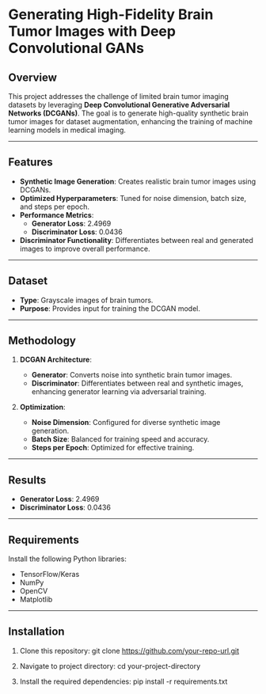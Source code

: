 # Generating High-Fidelity Brain Tumor Images with Deep Convolutional GANs

## Overview

This project addresses the challenge of limited brain tumor imaging datasets by leveraging **Deep Convolutional Generative Adversarial Networks (DCGANs)**. The goal is to generate high-quality synthetic brain tumor images for dataset augmentation, enhancing the training of machine learning models in medical imaging.

---

## Features

- **Synthetic Image Generation**: Creates realistic brain tumor images using DCGANs.
- **Optimized Hyperparameters**: Tuned for noise dimension, batch size, and steps per epoch.
- **Performance Metrics**:
  - **Generator Loss**: 2.4969
  - **Discriminator Loss**: 0.0436
- **Discriminator Functionality**: Differentiates between real and generated images to improve overall performance.

---

## Dataset

- **Type**: Grayscale images of brain tumors.
- **Purpose**: Provides input for training the DCGAN model.

---

## Methodology

1. **DCGAN Architecture**:
   - **Generator**: Converts noise into synthetic brain tumor images.
   - **Discriminator**: Differentiates between real and synthetic images, enhancing generator learning via adversarial training.

2. **Optimization**:
   - **Noise Dimension**: Configured for diverse synthetic image generation.
   - **Batch Size**: Balanced for training speed and accuracy.
   - **Steps per Epoch**: Optimized for effective training.

---

## Results

- **Generator Loss**: 2.4969
- **Discriminator Loss**: 0.0436

---

## Requirements

Install the following Python libraries:
- TensorFlow/Keras
- NumPy
- OpenCV
- Matplotlib

---

## Installation

1. Clone this repository:
   git clone https://github.com/your-repo-url.git

2. Navigate to project directory:
   cd your-project-directory

3. Install the required dependencies:
   pip install -r requirements.txt

